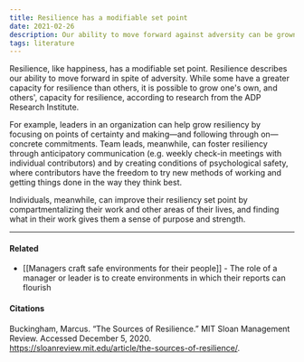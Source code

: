 ```yaml
---
title: Resilience has a modifiable set point
date: 2021-02-26
description: Our ability to move forward against adversity can be grown through some specific techniques. 
tags: literature
---
```


Resilience, like happiness, has a modifiable set point. Resilience describes our ability to move forward in spite of adversity. While some have a greater capacity for resilience than others, it is possible to grow one's own, and others', capacity for resilience, according to research from the ADP Research Institute. 

For example, leaders in an organization can help grow resiliency by focusing on points of certainty and making—and following through on—concrete commitments. Team leads, meanwhile, can foster resiliency through anticipatory communication (e.g. weekly check-in meetings with individual contributors) and by creating conditions of psychological safety, where contributors have the freedom to try new methods of working and getting things done in the way they think best. 

Individuals, meanwhile, can improve their resiliency set point by compartmentalizing their work and other areas of their lives, and finding what in their work gives them a sense of purpose and strength.

---
#### Related
- [[Managers craft safe environments for their people]] - The role of a manager or leader is to create environments in which their reports can flourish

#### Citations
Buckingham, Marcus. “The Sources of Resilience.” MIT Sloan Management Review. Accessed December 5, 2020. https://sloanreview.mit.edu/article/the-sources-of-resilience/.
